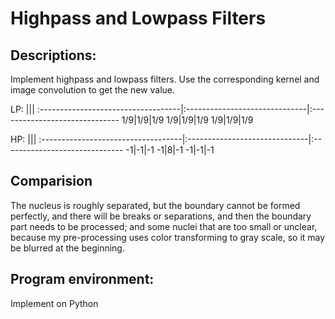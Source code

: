 # Highpass and Lowpass Filters

## Descriptions:
Implement highpass and lowpass filters. 
Use the corresponding kernel and image convolution to get the new value.

LP: 
|||
:-----------------------------------|:------------------------------|:------------------------------
1/9|1/9|1/9
1/9|1/9|1/9
1/9|1/9|1/9

HP:
|||
:-----------------------------------|:------------------------------|:------------------------------
-1|-1|-1
-1|8|-1
-1|-1|-1

## Comparision
The nucleus is roughly separated, but the boundary cannot be formed perfectly, and there will be breaks or separations, and then the boundary part needs to be processed; and some nuclei that are too small or unclear, because my pre-processing uses color transforming to gray scale, so it may be blurred at the beginning.

## Program environment:
Implement on Python

